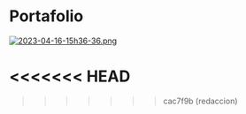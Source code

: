 

# Portafolio


[![2023-04-16-15h36-36.png](https://i.postimg.cc/XqWGwtrd/2023-04-16-15h36-36.png)](https://postimg.cc/62HpKjLp)


<<<<<<< HEAD
=======

>>>>>>> cac7f9b (redaccion)
